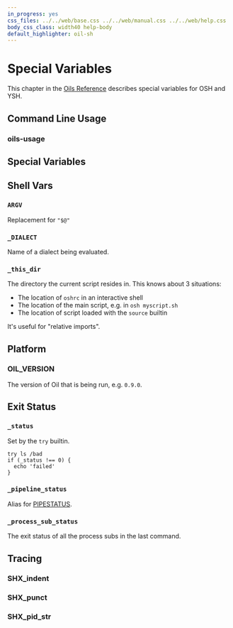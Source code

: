 ```yaml
---
in_progress: yes
css_files: ../../web/base.css ../../web/manual.css ../../web/help.css ../../web/toc.css
body_css_class: width40 help-body
default_highlighter: oil-sh
---
```


Special Variables
===

This chapter in the [Oils Reference](index.html) describes special variables
for OSH and YSH.

<div id="toc">
</div>

<h2 id="usage">Command Line Usage</h3>

<h3 id="oils-usage" class="osh-ysh-topic">oils-usage</h3>
<h2 id="special">Special Variables</h2>

## Shell Vars

### `ARGV`

Replacement for `"$@"`

### `_DIALECT`

Name of a dialect being evaluated.

### `_this_dir`

The directory the current script resides in.  This knows about 3 situations:

- The location of `oshrc` in an interactive shell
- The location of the main script, e.g. in `osh myscript.sh`
- The location of script loaded with the `source` builtin

It's useful for "relative imports".

## Platform

### OIL_VERSION

The version of Oil that is being run, e.g. `0.9.0`.

<!-- TODO: specify comparison algorithm. -->

## Exit Status


### `_status`

Set by the `try` builtin.

    try ls /bad
    if (_status !== 0) {
      echo 'failed'
    }

### `_pipeline_status`

Alias for [PIPESTATUS]($osh-help).

### `_process_sub_status`

The exit status of all the process subs in the last command.

## Tracing

### SHX_indent

### SHX_punct

### SHX_pid_str
